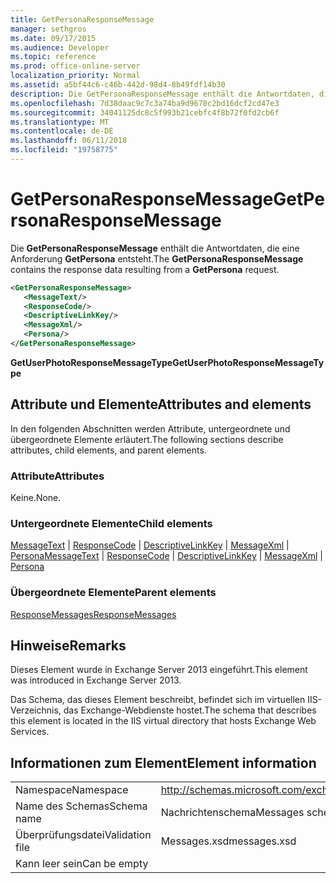 ```yaml
---
title: GetPersonaResponseMessage
manager: sethgros
ms.date: 09/17/2015
ms.audience: Developer
ms.topic: reference
ms.prod: office-online-server
localization_priority: Normal
ms.assetid: a5bf44c6-c46b-442d-98d4-8b49fdf14b30
description: Die GetPersonaResponseMessage enthält die Antwortdaten, die eine Anforderung GetPersona entsteht.
ms.openlocfilehash: 7d38daac9c7c3a74ba9d9670c2bd16dcf2cd47e3
ms.sourcegitcommit: 34041125dc8c5f993b21cebfc4f8b72f0fd2cb6f
ms.translationtype: MT
ms.contentlocale: de-DE
ms.lasthandoff: 06/11/2018
ms.locfileid: "19758775"
---
```

# <a name="getpersonaresponsemessage"></a><span data-ttu-id="f19a4-103">GetPersonaResponseMessage</span><span class="sxs-lookup"><span data-stu-id="f19a4-103">GetPersonaResponseMessage</span></span>

<span data-ttu-id="f19a4-104">Die **GetPersonaResponseMessage** enthält die Antwortdaten, die eine Anforderung **GetPersona** entsteht.</span><span class="sxs-lookup"><span data-stu-id="f19a4-104">The **GetPersonaResponseMessage** contains the response data resulting from a **GetPersona** request.</span></span> 
  
```XML
<GetPersonaResponseMessage>
   <MessageText/>
   <ResponseCode/>
   <DescriptiveLinkKey/>
   <MessageXml/>
   <Persona/>
</GetPersonaResponseMessage>
```

 <span data-ttu-id="f19a4-105">**GetUserPhotoResponseMessageType**</span><span class="sxs-lookup"><span data-stu-id="f19a4-105">**GetUserPhotoResponseMessageType**</span></span>
## <a name="attributes-and-elements"></a><span data-ttu-id="f19a4-106">Attribute und Elemente</span><span class="sxs-lookup"><span data-stu-id="f19a4-106">Attributes and elements</span></span>

<span data-ttu-id="f19a4-107">In den folgenden Abschnitten werden Attribute, untergeordnete und übergeordnete Elemente erläutert.</span><span class="sxs-lookup"><span data-stu-id="f19a4-107">The following sections describe attributes, child elements, and parent elements.</span></span>
  
### <a name="attributes"></a><span data-ttu-id="f19a4-108">Attribute</span><span class="sxs-lookup"><span data-stu-id="f19a4-108">Attributes</span></span>

<span data-ttu-id="f19a4-109">Keine.</span><span class="sxs-lookup"><span data-stu-id="f19a4-109">None.</span></span>
  
### <a name="child-elements"></a><span data-ttu-id="f19a4-110">Untergeordnete Elemente</span><span class="sxs-lookup"><span data-stu-id="f19a4-110">Child elements</span></span>

<span data-ttu-id="f19a4-111">[MessageText](messagetext.md) | [ResponseCode](responsecode.md) | [DescriptiveLinkKey](descriptivelinkkey.md) | [MessageXml](messagexml.md) | [Persona](persona.md)</span><span class="sxs-lookup"><span data-stu-id="f19a4-111">[MessageText](messagetext.md) | [ResponseCode](responsecode.md) | [DescriptiveLinkKey](descriptivelinkkey.md) | [MessageXml](messagexml.md) | [Persona](persona.md)</span></span>
  
### <a name="parent-elements"></a><span data-ttu-id="f19a4-112">Übergeordnete Elemente</span><span class="sxs-lookup"><span data-stu-id="f19a4-112">Parent elements</span></span>

[<span data-ttu-id="f19a4-113">ResponseMessages</span><span class="sxs-lookup"><span data-stu-id="f19a4-113">ResponseMessages</span></span>](responsemessages.md)
  
## <a name="remarks"></a><span data-ttu-id="f19a4-114">Hinweise</span><span class="sxs-lookup"><span data-stu-id="f19a4-114">Remarks</span></span>

<span data-ttu-id="f19a4-115">Dieses Element wurde in Exchange Server 2013 eingeführt.</span><span class="sxs-lookup"><span data-stu-id="f19a4-115">This element was introduced in Exchange Server 2013.</span></span>
  
<span data-ttu-id="f19a4-116">Das Schema, das dieses Element beschreibt, befindet sich im virtuellen IIS-Verzeichnis, das Exchange-Webdienste hostet.</span><span class="sxs-lookup"><span data-stu-id="f19a4-116">The schema that describes this element is located in the IIS virtual directory that hosts Exchange Web Services.</span></span>
  
## <a name="element-information"></a><span data-ttu-id="f19a4-117">Informationen zum Element</span><span class="sxs-lookup"><span data-stu-id="f19a4-117">Element information</span></span>

|||
|:-----|:-----|
|<span data-ttu-id="f19a4-118">Namespace</span><span class="sxs-lookup"><span data-stu-id="f19a4-118">Namespace</span></span>  <br/> |http://schemas.microsoft.com/exchange/services/2006/messages  <br/> |
|<span data-ttu-id="f19a4-119">Name des Schemas</span><span class="sxs-lookup"><span data-stu-id="f19a4-119">Schema name</span></span>  <br/> |<span data-ttu-id="f19a4-120">Nachrichtenschema</span><span class="sxs-lookup"><span data-stu-id="f19a4-120">Messages schema</span></span>  <br/> |
|<span data-ttu-id="f19a4-121">Überprüfungsdatei</span><span class="sxs-lookup"><span data-stu-id="f19a4-121">Validation file</span></span>  <br/> |<span data-ttu-id="f19a4-122">Messages.xsd</span><span class="sxs-lookup"><span data-stu-id="f19a4-122">messages.xsd</span></span>  <br/> |
|<span data-ttu-id="f19a4-123">Kann leer sein</span><span class="sxs-lookup"><span data-stu-id="f19a4-123">Can be empty</span></span>  <br/> ||
   

